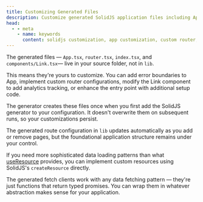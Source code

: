 ```yaml
---
title: Customizing Generated Files
description: Customize generated SolidJS application files including App.tsx, router.tsx, Link component, and entry point. Files are generated once and persist through updates.
head:
  - - meta
    - name: keywords
      content: solidjs customization, app customization, custom router, error boundaries, custom components, generator customization
---
```


The generated files — `App.tsx`, `router.tsx`, `index.tsx`, and `components/Link.tsx`—
live in your source folder, not in `lib`.

This means they're yours to customize.
You can add error boundaries to App, implement custom router configurations,
modify the Link component to add analytics tracking,
or enhance the entry point with additional setup code.

The generator creates these files once
when you first add the SolidJS generator to your configuration.
It doesn't overwrite them on subsequent runs, so your customizations persist.

The generated route configuration in `lib` updates automatically
as you add or remove pages, but the foundational application structure remains under your control.

If you need more sophisticated data loading patterns than what [useResource](/generators/solid/useResource) provides,
you can implement custom resources using SolidJS's `createResource` directly.

The generated fetch clients work with any data fetching pattern —
they're just functions that return typed promises.
You can wrap them in whatever abstraction makes sense for your application.


